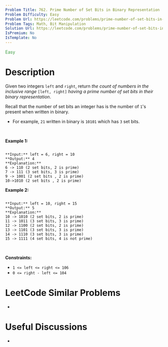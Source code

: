 ```yaml
---
Problem Title: 762. Prime Number of Set Bits in Binary Representation
Problem Difficulty: Easy
Problem Url: https://leetcode.com/problems/prime-number-of-set-bits-in-binary-representation/
Problem Tags: Math, Bit Manipulation
Solution Url: https://leetcode.com/problems/prime-number-of-set-bits-in-binary-representation/solution/
IsPremium: No
IsTemplate: No
---
```


<span style="color: rgb(67, 160, 71);">Easy</span>

# Description

Given two integers `left` and `right`, return *the count of numbers in the inclusive range* `[left, right]` *having a prime number of set bits in their binary representation*.


Recall that the number of set bits an integer has is the number of `1`'s present when written in binary.


* For example, `21` written in binary is `10101` which has `3` set bits.


 


**Example 1:**



```

**Input:** left = 6, right = 10
**Output:** 4
**Explanation:**
6 -> 110 (2 set bits, 2 is prime)
7 -> 111 (3 set bits, 3 is prime)
9 -> 1001 (2 set bits , 2 is prime)
10->1010 (2 set bits , 2 is prime)

```

**Example 2:**



```

**Input:** left = 10, right = 15
**Output:** 5
**Explanation:**
10 -> 1010 (2 set bits, 2 is prime)
11 -> 1011 (3 set bits, 3 is prime)
12 -> 1100 (2 set bits, 2 is prime)
13 -> 1101 (3 set bits, 3 is prime)
14 -> 1110 (3 set bits, 3 is prime)
15 -> 1111 (4 set bits, 4 is not prime)

```

 


**Constraints:**


* `1 <= left <= right <= 106`
* `0 <= right - left <= 104`




# LeetCode Similar Problems

- []()

# Useful Discussions

- []()
